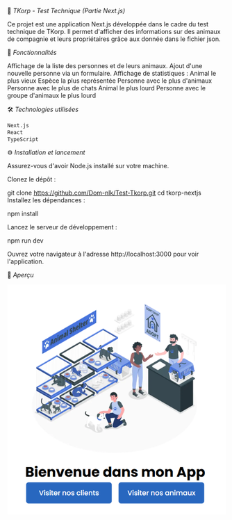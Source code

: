 🐾 *TKorp - Test Technique (Partie Next.js)*

Ce projet est une application Next.js développée dans le cadre du test technique de TKorp. Il permet d'afficher des informations sur des animaux de compagnie et leurs propriétaires grâce aux donnée dans le fichier json.

🚀 *Fonctionnalités*

Affichage de la liste des personnes et de leurs animaux.
Ajout d'une nouvelle personne via un formulaire.
Affichage de statistiques :
    Animal le plus vieux
    Espèce la plus représentée
    Personne avec le plus d'animaux
    Personne avec le plus de chats
    Animal le plus lourd
    Personne avec le groupe d'animaux le plus lourd

🛠️ *Technologies utilisées*

    Next.js
    React
    TypeScript

⚙️ *Installation et lancement*

Assurez-vous d'avoir Node.js installé sur votre machine.

Clonez le dépôt :

git clone https://github.com/Dom-nlk/Test-Tkorp.git
cd tkorp-nextjs
Installez les dépendances :

npm install

Lancez le serveur de développement :

npm run dev

Ouvrez votre navigateur à l'adresse http://localhost:3000 pour voir l'application.

📸 *Aperçu*

![tkorp app test](image.png)